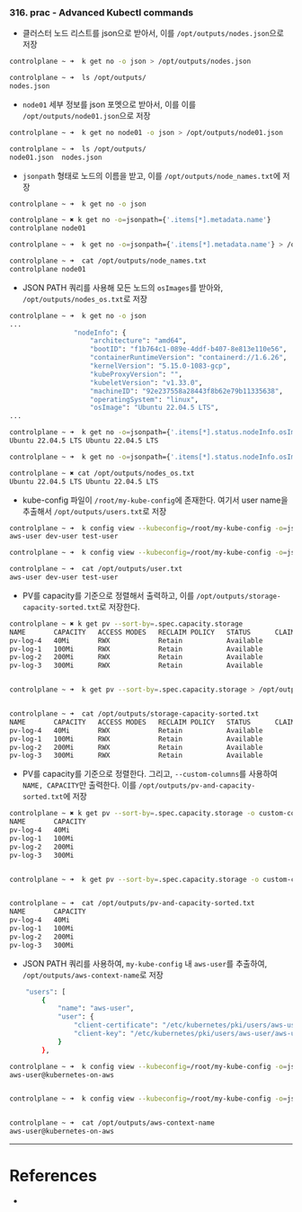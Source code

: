 ### 316. prac - Advanced Kubectl commands
- 클러스터 노드 리스트를 json으로 받아서, 이를 `/opt/outputs/nodes.json`으로 저장
```bash
controlplane ~ ➜  k get no -o json > /opt/outputs/nodes.json

controlplane ~ ➜  ls /opt/outputs/
nodes.json
```

- `node01` 세부 정보를 json 포멧으로 받아서, 이를 이를 `/opt/outputs/node01.json`으로 저장
```bash
controlplane ~ ➜  k get no node01 -o json > /opt/outputs/node01.json

controlplane ~ ➜  ls /opt/outputs/
node01.json  nodes.json
```

- `jsonpath` 형태로 노드의 이름을 받고, 이를 `/opt/outputs/node_names.txt`에 저장
```bash
controlplane ~ ➜  k get no -o json
```

```bash
controlplane ~ ✖ k get no -o=jsonpath={'.items[*].metadata.name'}
controlplane node01

controlplane ~ ➜  k get no -o=jsonpath={'.items[*].metadata.name'} > /opt/outputs/node_names.txt

controlplane ~ ➜  cat /opt/outputs/node_names.txt 
controlplane node01
```

- JSON PATH 쿼리를 사용해 모든 노드의 `osImages`를 받아와, `/opt/outputs/nodes_os.txt`로 저장
```bash
controlplane ~ ➜  k get no -o json
...
                "nodeInfo": {
                    "architecture": "amd64",
                    "bootID": "f1b764c1-089e-4ddf-b407-8e813e110e56",
                    "containerRuntimeVersion": "containerd://1.6.26",
                    "kernelVersion": "5.15.0-1083-gcp",
                    "kubeProxyVersion": "",
                    "kubeletVersion": "v1.33.0",
                    "machineID": "92e237558a28443f8b62e79b11335638",
                    "operatingSystem": "linux",
                    "osImage": "Ubuntu 22.04.5 LTS",
...
```

```bash
controlplane ~ ➜  k get no -o=jsonpath={'.items[*].status.nodeInfo.osImage'}
Ubuntu 22.04.5 LTS Ubuntu 22.04.5 LTS

controlplane ~ ➜  k get no -o=jsonpath={'.items[*].status.nodeInfo.osImage'} > /opt/outputs/nodes_os.txt

controlplane ~ ✖ cat /opt/outputs/nodes_os.txt 
Ubuntu 22.04.5 LTS Ubuntu 22.04.5 LTS
```

- kube-config 파일이 `/root/my-kube-config`에 존재한다. 여기서 user name을 추출해서 `/opt/outputs/users.txt`로 저장
```bash
controlplane ~ ➜  k config view --kubeconfig=/root/my-kube-config -o=jsonpath={'.users[*].name'}
aws-user dev-user test-user

controlplane ~ ➜  k config view --kubeconfig=/root/my-kube-config -o=jsonpath={'.users[*].name'} > /opt/outputs/users.txt

controlplane ~ ➜  cat /opt/outputs/user.txt 
aws-user dev-user test-user
```

- PV를 capacity를 기준으로 정렬해서 출력하고, 이를 `/opt/outputs/storage-capacity-sorted.txt`로 저장한다.
```bash
controlplane ~ ✖ k get pv --sort-by=.spec.capacity.storage
NAME       CAPACITY   ACCESS MODES   RECLAIM POLICY   STATUS      CLAIM   STORAGECLASS   VOLUMEATTRIBUTESCLASS   REASON   AGE
pv-log-4   40Mi       RWX            Retain           Available                          <unset>                          26m
pv-log-1   100Mi      RWX            Retain           Available                          <unset>                          26m
pv-log-2   200Mi      RWX            Retain           Available                          <unset>                          26m
pv-log-3   300Mi      RWX            Retain           Available                          <unset>                          26m


controlplane ~ ➜  k get pv --sort-by=.spec.capacity.storage > /opt/outputs/storage-capacity-sorted.txt


controlplane ~ ➜  cat /opt/outputs/storage-capacity-sorted.txt
NAME       CAPACITY   ACCESS MODES   RECLAIM POLICY   STATUS      CLAIM   STORAGECLASS   VOLUMEATTRIBUTESCLASS   REASON   AGE
pv-log-4   40Mi       RWX            Retain           Available                          <unset>                          28m
pv-log-1   100Mi      RWX            Retain           Available                          <unset>                          28m
pv-log-2   200Mi      RWX            Retain           Available                          <unset>                          28m
pv-log-3   300Mi      RWX            Retain           Available                          <unset>                          28m
```

- PV를 capacity를 기준으로 정렬한다. 그리고, `--custom-columns`를 사용하여 `NAME, CAPACITY`만 출력한다. 이를 `/opt/outputs/pv-and-capacity-sorted.txt`에 저장
```bash
controlplane ~ ✖ k get pv --sort-by=.spec.capacity.storage -o custom-columns=NAME:.metadata.name,CAPACITY:.spec.capacity.storage
NAME       CAPACITY
pv-log-4   40Mi
pv-log-1   100Mi
pv-log-2   200Mi
pv-log-3   300Mi


controlplane ~ ➜  k get pv --sort-by=.spec.capacity.storage -o custom-columns=NAME:.metadata.name,CAPACITY:.spec.capacity.storage > /opt/outputs/pv-and-capacity-sorted.txt


controlplane ~ ➜  cat /opt/outputs/pv-and-capacity-sorted.txt
NAME       CAPACITY
pv-log-4   40Mi
pv-log-1   100Mi
pv-log-2   200Mi
pv-log-3   300Mi
```

- JSON PATH 쿼리를 사용하여, `my-kube-config` 내 `aws-user`를 추출하여, `/opt/outputs/aws-context-name`로 저장
```bash
    "users": [
        {
            "name": "aws-user",
            "user": {
                "client-certificate": "/etc/kubernetes/pki/users/aws-user/aws-user.crt",
                "client-key": "/etc/kubernetes/pki/users/aws-user/aws-user.key"
            }
        },
```

```bash
controlplane ~ ➜  k config view --kubeconfig=/root/my-kube-config -o=jsonpath="{.contexts[?(@.context.user=='aws-user')].name}"
aws-user@kubernetes-on-aws


controlplane ~ ➜  k config view --kubeconfig=/root/my-kube-config -o=jsonpath="{.contexts[?(@.context.user=='aws-user')].name}" > /opt/outputs/aws-context-name 


controlplane ~ ➜  cat /opt/outputs/aws-context-name 
aws-user@kubernetes-on-aws
```




---

# References
-